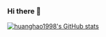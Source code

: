 ### Hi there 👋
[![huanghao1998's GitHub stats](https://github-readme-stats.vercel.app/api?username=huanghao1998)](https://github.com/anuraghazra/github-readme-stats)
<!--
**huanghao1998/huanghao1998** is a ✨ _special_ ✨ repository because its `README.md` (this file) appears on your GitHub profile.

Here are some ideas to get you started:

- 🔭 I’m currently working on ...
- 🌱 I’m currently learning ...
- 👯 I’m looking to collaborate on ...
- 🤔 I’m looking for help with ...
- 💬 Ask me about ...
- 📫 How to reach me: ...
- 😄 Pronouns: ...
- ⚡ Fun fact: ...
-->
